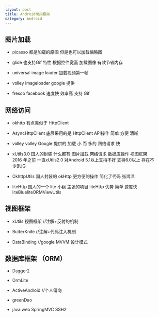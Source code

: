 ```yaml
---
layout: post
title: Android常用框架
category: Android
---
```


## 图片加载

- picasso				 都是加载的原图 但是也可以加载缩略图 


- glide				 也支持Gif 特性 根据控件宽高 加载图像 有效节省内存


- universal image loader		 加载视频第一帧


- volley imageloader  		 google 提供


- fresco  facebook		 速度快 效率高 支持 Gif



## 网络访问	

- okhttp				 有点类似于 HttpClient 


- AsyncHttpClient		 底层采用的是 HttpClient API操作 简单 方便 清晰


- volley				 volley Google 提供的 加载 小 而 多的 网络请求 快


- xUtils3.0			          国人的封装 什么都有 图片加载 网络请求 数据库操作 视图框架 2016                   年之前 一直xUtils2.0 对Android 5.1以上支持不好 支持6.0以上 存在不少BUG
- OkhttpUtils	 国人封装的 okHttp 更方便的操作 简化了代码 张鸿洋
- liteHttp         国人的一个 lite 小组 主张的项目 liteHttp 优势 简单 速度快 liteBlueliteORMViewUtils 

## 视图框架

- xUtils 视图框架		//注解+反射的机制


- ButterKnife			//注解+代码注入机制


- DataBinding			//google  MVVM 设计模式



## 数据库框架  （ORM）   

- Dagger2


- OrmLite


- ActiveAndroid			//个人偏向


- greenDao


- java web SpringMVC  SSH2

  ​